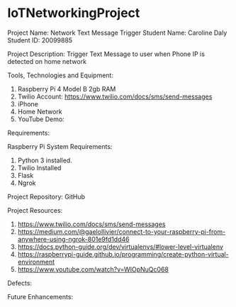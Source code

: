 # IoTNetworkingProject

Project Name: Network Text Message Trigger
Student Name: Caroline Daly 
Student ID: 20099885

Project Description: Trigger Text Message to user when Phone IP is detected on home network

Tools, Technologies and Equipment:
1. Raspberry Pi 4 Model B 2gb RAM
2. Twilio Account: https://www.twilio.com/docs/sms/send-messages
3. iPhone
4. Home Network
5. YouTube Demo: 


Requirements: 

Raspberry Pi System Requirements:
1. Python 3 installed. 
2. Twilio Installed
3. Flask
4. Ngrok

Project Repository: GitHub

Project Resources: 
1. https://www.twilio.com/docs/sms/send-messages
2. https://medium.com/@gaelollivier/connect-to-your-raspberry-pi-from-anywhere-using-ngrok-801e9fd1dd46
3. https://docs.python-guide.org/dev/virtualenvs/#lower-level-virtualenv
4. https://raspberrypi-guide.github.io/programming/create-python-virtual-environment
5. https://www.youtube.com/watch?v=WIOpNuQc068

Defects:

Future Enhancements: 



